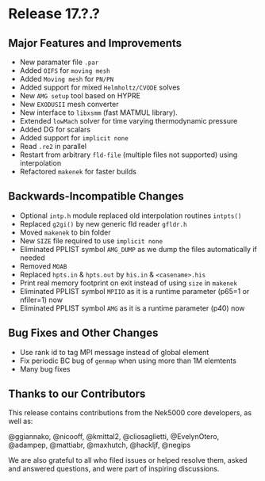 # Release 17.?.?

## Major Features and Improvements

* New paramater file `.par`
* Added `OIFS` for `moving mesh`
* Added `Moving mesh` for `PN/PN`
* Added support for mixed `Helmholtz/CVODE` solves
* New `AMG setup` tool based on HYPRE
* New `EXODUSII` mesh converter
* New interface to `libxsmm` (fast MATMUL library).
* Extended `lowMach` solver for time varying thermodynamic pressure
* Added DG for scalars
* Added support for `implicit none`
* Read `.re2` in parallel
* Restart from arbitrary `fld-file` (multiple files not supported) using interpolation
* Refactored `makenek` for faster builds

## Backwards-Incompatible Changes 

* Optional `intp.h` module replaced old interpolation routines `intpts()`
* Replaced `g2gi()` by new generic fld reader `gfldr.h`
* Moved `makenek` to bin folder
* New `SIZE` file required to use `implicit none`
* Eliminated PPLIST symbol `AMG_DUMP` as we dump the files automatically if needed  
* Removed `MOAB` 
* Replaced `hpts.in` & `hpts.out` by `his.in` & `<casename>.his` 
* Print real memory footprint on exit instead of using `size` in `makenek`
* Eliminated PPLIST symbol `MPIIO` as it is a runtime parameter (p65=1 or nfiler=1) now 
* Eliminated PPLIST symbol `AMG` as it is a runtime parameter (p40) now 

## Bug Fixes and Other Changes

* Use rank id to tag MPI message instead of global element 
* Fix periodic BC bug of `genmap` when using more than 1M elemtents
* Many bug fixes

## Thanks to our Contributors
This release contains contributions from the Nek5000 core developers, as well as:

@ggiannako, @nicooff, @kmittal2, @cliosaglietti, @EvelynOtero, @adampep, @mattiabr, @maxhutch, @hackljf, @negips 


We are also grateful to all who filed issues or helped resolve them, asked and answered questions, and were part of inspiring discussions.
